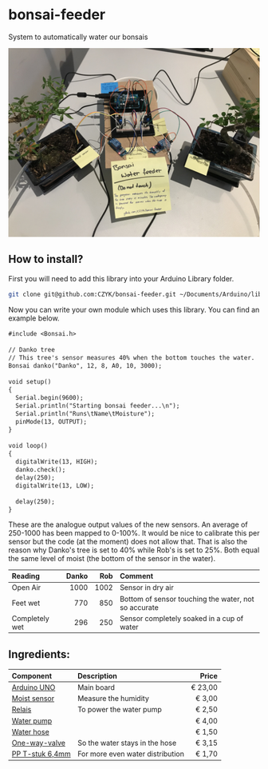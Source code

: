 # bonsai-feeder
System to automatically water our bonsais

![Setup bonsai water feeder](/assets/assembly.jpg)

## How to install?

First you will need to add this library into your Arduino Library folder.
```sh
git clone git@github.com:CZYK/bonsai-feeder.git ~/Documents/Arduino/libraries/Bonsai
```
Now you can write your own module which uses this library. You can find an example below.

```Arduino
#include <Bonsai.h>

// Danko tree
// This tree's sensor measures 40% when the bottom touches the water.
Bonsai danko("Danko", 12, 8, A0, 10, 3000);

void setup()
{
  Serial.begin(9600);
  Serial.println("Starting bonsai feeder...\n");
  Serial.println("Runs\tName\tMoisture");
  pinMode(13, OUTPUT);
}

void loop()
{
  digitalWrite(13, HIGH);
  danko.check();
  delay(250);
  digitalWrite(13, LOW);
  
  delay(250);
}
```

These are the analogue output values of the new sensors. An average of 250-1000 has been mapped to 0-100%. It would be nice to calibrate this per sensor but the code (at the moment) does not allow that. That is also the reason why Danko's tree is set to 40% while Rob's is set to 25%. Both equal the same level of moist (the bottom of the sensor in the water).

| Reading | Danko | Rob | Comment |
| :--------- | -------: | ----: | :--- |
| Open Air  | 1000  | 1002 | Sensor in dry air |
| Feet wet  | 770 | 850 | Bottom of sensor touching the water, not so accurate |
| Completely wet  | 296 | 250 | Sensor completely soaked in a cup of water |

## Ingredients:
| Component | Description | Price |
| :-------- | :---------- | ----: |
| [Arduino UNO](https://www.tinytronics.nl/shop/nl/arduino/main-boards/arduino-uno-r3?search=arduino%20uno) | Main board | € 23,00 |
| [Moist sensor](https://www.tinytronics.nl/shop/nl/sensoren/temperatuur-lucht-vochtigheid/bodemvocht-sensor-module) | Measure the humidity | € 3,00 |
| [Relais](https://www.tinytronics.nl/shop/nl/diversen/relais/5v-relais-1-channel-hoog-actief) | To power the water pump | € 2,50 |
| [Water pump](https://www.tinytronics.nl/shop/nl/robotica/motoren/motor/onderwaterpomp-verticaal-3-6v) | | € 4,00 |
| [Water hose](https://www.tinytronics.nl/shop/nl/robotica/toebehoren/waterslang-voor-onderwaterpomp-verticaal-horizontaal-3-6v-transparant-1-meter?search=water) | | € 1,50 |
| [One-way-valve](https://www.vijvertopper.nl/product/8249/pp-terugslagklep-6mm.html) | So the water stays in the hose | € 3,15 |
 [PP T-stuk 6,4mm](https://www.vijvertopper.nl/product/8303/pp-t-stuk-6-4mm.html) | For more even water distribution | € 1,70 |
